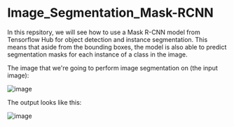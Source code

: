 # Image_Segmentation_Mask-RCNN
In this repsitory, we will see how to use a Mask R-CNN model from Tensorflow Hub for object detection and instance segmentation. This means that aside from the bounding boxes, the model is also able to predict segmentation masks for each instance of a class in the image.

The image that we're going to perform image segmentation on (the input image):

![image](https://user-images.githubusercontent.com/64538407/112433917-93670d00-8d4b-11eb-86ef-8289a9620d4f.png)


The output looks like this:

![image](https://user-images.githubusercontent.com/64538407/112433957-a11c9280-8d4b-11eb-96c0-fd54ef238317.png)

